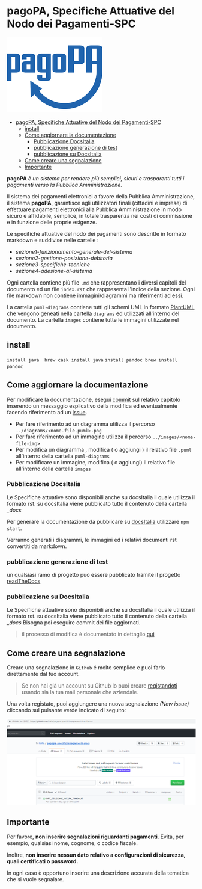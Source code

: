 # pagoPA, Specifiche Attuative del Nodo dei Pagamenti-SPC

![pagoPA](_docs/media/pagoPA.png)

- [pagoPA, Specifiche Attuative del Nodo dei Pagamenti-SPC](#pagopa-specifiche-attuative-del-nodo-dei-pagamenti-spc)
  - [install](#install)
  - [Come aggiornare la documentazione](#come-aggiornare-la-documentazione)
    - [Pubblicazione DocsItalia](#pubblicazione-docsitalia)
    - [pubblicazione generazione di test](#pubblicazione-generazione-di-test)
    - [pubblicazione su DocsItalia](#pubblicazione-su-docsitalia)
  - [Come creare una segnalazione](#come-creare-una-segnalazione)
  - [Importante](#importante)

**pagoPA** _è un sistema per rendere più semplici, sicuri e trasparenti tutti i pagamenti verso la Pubblica Amministrazione._

Il sistema dei pagamenti elettronici a favore della Pubblica Amministrazione, il sistema **pagoPA**, garantisce agli utilizzatori finali (cittadini e imprese) di effettuare pagamenti elettronici alla Pubblica Amministrazione in modo sicuro e affidabile, semplice, in totale trasparenza nei costi di commissione e in funzione delle proprie esigenze.

Le specifiche attuative del nodo dei pagamenti sono descritte in formato markdown e suddivise nelle cartelle :

- _sezione1-funzionamento-generale-del-sistema_
- _sezione2-gestione-posizione-debitoria_
- _sezione3-specifiche-tecniche_
- _sezione4-adesione-al-sistema_

Ogni cartella contiene più file `.md` che rappresentano i diversi capitoli del documento ed un file `index.rst` che rappresenta l'indice della sezione.
Ogni file markdown non contiene immagini/diagrammi ma riferimenti ad essi.

La cartella `puml-diagrams` contiene tutti gli schemi UML in formato [PlantUML](https://plantuml.com/) che vengono geneati nella cartella `diagrams` ed utilizzati all'interno del documento.
La cartella `images` contiene tutte le immagini utilizzate nel documento.

## install

`install java  brew cask install java`
`install pandoc brew install pandoc`

## Come aggiornare la documentazione

Per modificare la documentazione, esegui [commit](https://github.com/git-guides/git-commit) sul relativo capitolo inserendo un messaggio esplicativo della modifica ed eventualmente facendo riferimento ad un [issue](https://docs.github.com/en/free-pro-team@latest/github/managing-your-work-on-github/creating-an-issue).

- Per fare riferimento ad un diagramma utilizza il percorso `../diagrams/<nome-file-puml>.png`
- Per fare riferimento ad un immagine  utilizza il percorso `../images/<nome-file-img>`
- Per modifica un diagramma , modifica ( o aggiungi ) il relativo file `.puml` all'interno della cartella `puml-diagrams`
- Per modificare un immagine, modifica ( o aggiungi) il relativo file all'interno della cartella `images`

### Pubblicazione DocsItalia

Le Specifiche attuative sono disponibili anche su docsItalia il quale utilizza il formato rst.
su docsItalia viene pubblicato tutto il contenuto della cartella *_docs*

Per generare la documentazione da pubblicare su [docsItalia](https://docs.italia.it/) utilizzare `npm start`. 

Verranno generati i diagrammi, le immagini ed i relativi documenti rst convertiti da markdown.

### pubblicazione generazione di test

un qualsiasi ramo di progetto può essere pubblicato tramite il progetto [readTheDocs](https://readthedocs.org/projects/pagopa-specifichepagamenti-docs/versions/)

### pubblicazione su DocsItalia

Le Specifiche attuative sono disponibili anche su docsItalia il quale utilizza il formato rst.
su docsItalia viene pubblicato tutto il contenuto della cartella *_docs*
Bisogna poi eseguire commit dei file aggiornati.
> il processo di modifica è documentato in dettaglio [qui](./howto_change_sanp_wf/README.md)

## Come creare una segnalazione

Creare una segnalazione in `Github` é molto semplice e puoi farlo direttamente dal tuo account.
> Se non hai già un account su Github lo puoi creare [registandoti](https://github.com/) usando sia la tua mail personale che aziendale.

Una volta registato, puoi aggiungere una nuova segnalazione _(New issue)_ cliccando sul pulsante verde indicato di seguito:

![Issue](_docs/media/newissue.png)

## Importante

Per favore, **non inserire segnalazioni riguardanti pagamenti**. Evita, per esempio, qualsiasi nome, cognome, o codice fiscale.

Inoltre, **non inserire nessun dato relativo a configurazioni di sicurezza, quali certificati o password.**

In ogni caso è opportuno inserire una descrizione accurata della tematica che si vuole segnalare.
